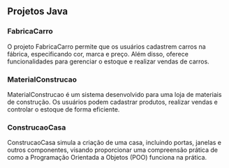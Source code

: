 ## Projetos Java

### FabricaCarro
O projeto FabricaCarro permite que os usuários cadastrem carros na fábrica, especificando cor, marca e preço. Além disso, oferece funcionalidades para gerenciar o estoque e realizar vendas de carros.

### MaterialConstrucao
MaterialConstrucao é um sistema desenvolvido para uma loja de materiais de construção. Os usuários podem cadastrar produtos, realizar vendas e controlar o estoque de forma eficiente.

### ConstrucaoCasa
ConstrucaoCasa simula a criação de uma casa, incluindo portas, janelas e outros componentes, visando proporcionar uma compreensão prática de como a Programação Orientada a Objetos (POO) funciona na prática.
